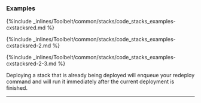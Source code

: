 

### Examples

{%include _inlines/Toolbelt/common/stacks/code_stacks_examples-cxstacksred.md %}

{%include _inlines/Toolbelt/common/stacks/code_stacks_examples-cxstacksred-2.md %}

{%include _inlines/Toolbelt/common/stacks/code_stacks_examples-cxstacksred-2-3.md %}

Deploying a stack that is already being deployed will enqueue your redeploy command and will run it immediately after the current deployment is finished.

* * *
